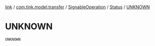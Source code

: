 [link](../../../index.md) / [com.tink.model.transfer](../../index.md) / [SignableOperation](../index.md) / [Status](index.md) / [UNKNOWN](./-u-n-k-n-o-w-n.md)

# UNKNOWN

`UNKNOWN`